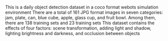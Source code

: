 This is a daily object detection dataset in a coco format webots simulation environment
There are a total of 161 JPG format images in seven categories: jam, plate, can, blue cube, apple, glass cup, and fruit bowl. Among them, there are 138 training sets and 23 training sets
This dataset contains the effects of four factors: scene transformation, adding light and shadow, lighting brightness and darkness, and occlusion between objects
